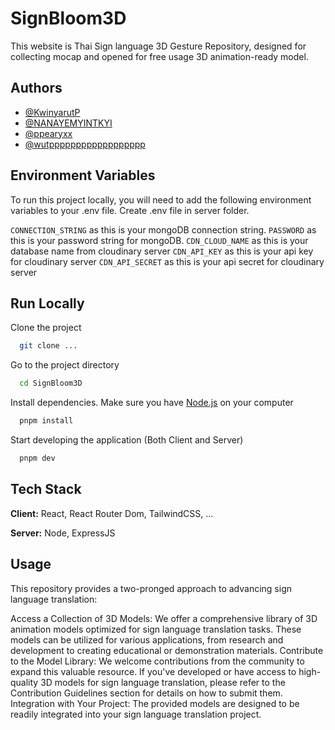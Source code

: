 # SignBloom3D

This website is Thai Sign language 3D Gesture Repository, designed for collecting mocap and opened for free usage 3D animation-ready model.

## Authors

- [@KwinyarutP](https://github.com/KwinyarutP)
- [@NANAYEMYINTKYI](https://github.com/NANAYEMYINTKYI)
- [@ppearyxx](https://github.com/ppearyxx)
- [@wutpppppppppppppppppp](https://github.com/wutpppppppppppppppppp)

## Environment Variables

To run this project locally, you will need to add the following environment variables to your .env file. Create .env file in server folder.

`CONNECTION_STRING` as this is your mongoDB connection string.
`PASSWORD` as this is your password string for mongoDB.
`CDN_CLOUD_NAME` as this is your database name from cloudinary server
`CDN_API_KEY` as this is your api key for cloudinary server
`CDN_API_SECRET` as this is your api secret for cloudinary server

## Run Locally

Clone the project

```bash
  git clone ...
```

Go to the project directory

```bash
  cd SignBloom3D
```

Install dependencies. Make sure you have [Node.js](https://nodejs.org/en/download/package-manager) on your computer

```bash
  pnpm install
```

Start developing the application (Both Client and Server)

```bash
  pnpm dev
```

## Tech Stack

**Client:** React, React Router Dom, TailwindCSS, ...

**Server:** Node, ExpressJS

## Usage

This repository provides a two-pronged approach to advancing sign language translation:

Access a Collection of 3D Models: We offer a comprehensive library of 3D animation models optimized for sign language translation tasks. These models can be utilized for various applications, from research and development to creating educational or demonstration materials.
Contribute to the Model Library: We welcome contributions from the community to expand this valuable resource. If you've developed or have access to high-quality 3D models for sign language translation, please refer to the Contribution Guidelines section for details on how to submit them.
Integration with Your Project: The provided models are designed to be readily integrated into your sign language translation project.
